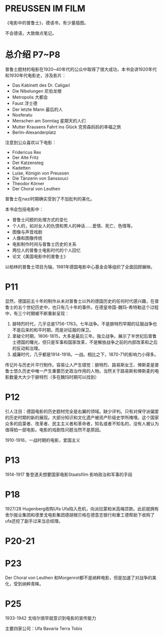 # PREUSSEN IM FILM

《电影中的普鲁士》，德语书，有少量插图。

不会德语，大致做点笔记。




# 总介绍 P7~P8
普鲁士题材的电影在1920~40年代的公众中取得了很大成功，本书会讲1920年代和1930年代电影史，涉及影片：
- Das Kabinett des Dr. Caligari 
- Die Nibelungen 尼伯龙根
- Metropolis 大都会
- Faust 浮士德
- Der letzte Mann 最后的人
- Nosferatu
- Menschen am Sonntag 星期天的人们
- Mutter Krausens Fahrt ins Glück 克劳森妈妈的幸福之旅
- Berlin-Alexanderplatz

注意到公众喜欢以下电影：
- Fridericus Rex
- Der Alte Fritz
- Der Katzensteg
- Kadetten
- Luise, Königin von Preussen
- Die Tänzerin von Sanssouci
- Theodor Körner
- Der Choral von Leuthen

普鲁士在nazi时期确实受到了不加批判的美化。

本书会包括电影中：
- 普鲁士问题的处理方式的变化
- 个人的，如对女人的仇恨和男人的神话……爱情、死亡、色情等。
- 图像与声音戏剧
- 人像和图像传统
- 电影制作时间与普鲁士历史的关系
- 两位人的普鲁士电影时代的个人回忆
- 论文《美国电影中的普鲁士》
  
以柏林的普鲁士项目为轴，1981年德国电影中心基金会等组织了全面回顾展映。



# P11
显然，德国前五十年的制作从未对普鲁士以外的德国历史的任何时代感兴趣，在普鲁士的五个世纪历史中，也只有几十年的事件。在德皇帝国-魏玛-希特勒这个过程中，有三个时期被不断重新呈现：
1. 腓特烈时代，几乎总是1756-1763。七年战争。不是腓特烈早期的征服战争也不是后来的和平时期，而是对征服的保卫。
2. 拿破仑时期，1806-1815，大多是最后三年。独立战争。展示了半世纪后普鲁士德国的曙光，但只是军事和国家改革，不是解放战争之前的内部改革和之后的反动和治理。
3. 威廉时代，几乎都是1914-1918。一战。相比之下，1870-71的影响力小得多。

传记片与历史片平行制作。容易让人产生错觉：腓特烈、路易斯女王、俾斯麦是普鲁士悠久历史中唯一产生重要历史政治作用的人物。当然关于路易斯和俾斯麦的电影数量大大少于腓特烈（多在魏玛时期可以找到）

# P12
引人注目：德国电影的历史题材完全是右翼的领域。缺少评判。只有对保守派偏爱的历史时期的新的展现。大部分知识和文化遗产被资产阶级史学所掩埋。这个国家众多的启蒙者、改革者、民主主义者和革命者，知名或者不知名的，没有人被认为值得拍一部电影。电影的戏剧性问题当然不是原因。


1910-1916，一战时期的电影，爱国主义

# P13
1914-1917 鲁登道夫想要国家电影Staatsfilm
影响政治和军事的手段

# P18
1927/28 Hugenberg收购Ufa
Ufa陷入危机，向派拉蒙和米高梅贷款。此前就拥有舍尔报业集团和德里戈电影集团德胡根贝格在德意志银行和重工德帮助下收购了ufa还挖了副手过来当总经理。


# P20-21


# P23
Der Choral von Leuthen 和Morgenrot都不是纳粹电影，但是加速了对战争的美化，受到纳粹青睐。

# P25
1933-1942 戈培尔很早就意识到电影的宣传能力

主要四家公司：Ufa Bavaria Terra Tobis
